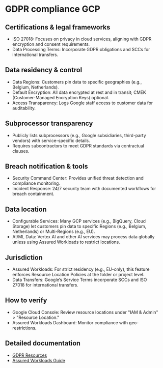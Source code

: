 # GDPR compliance GCP

## Certifications & legal frameworks 

- ISO 27018: Focuses on privacy in cloud services, aligning with GDPR encryption and consent requirements.  
- Data Processing Terms: Incorporate GDPR obligations and SCCs for international transfers.  

## Data residency & control

- Data Regions: Customers pin data to specific geographies (e.g., Belgium, Netherlands).  
- Default Encryption: All data encrypted at rest and in transit; CMEK (Customer-Managed Encryption Keys) optional.  
- Access Transparency: Logs Google staff access to customer data for auditability.  

## Subprocessor transparency

- Publicly lists subprocessors (e.g., Google subsidiaries, third-party vendors) with service-specific details.  
- Requires subcontractors to meet GDPR standards via contractual clauses.  

## Breach notification & tools

- Security Command Center: Provides unified threat detection and compliance monitoring.  
- Incident Response: 24/7 security team with documented workflows for breach containment.  

## Data location

- Configurable Services: Many GCP services (e.g., BigQuery, Cloud Storage) let customers pin data to specific Regions (e.g., Belgium, Netherlands) or Multi-Regions (e.g., EU).  
- AI/ML Data: Vertex AI and other AI services may process data globally unless using Assured Workloads to restrict locations.  

## Jurisdiction

- Assured Workloads: For strict residency (e.g., EU-only), this feature enforces Resource Location Policies at the folder or project level.  
- Data Transfers: Google’s Service Terms incorporate SCCs and ISO 27018 for international transfers.  

## How to verify

- Google Cloud Console: Review resource locations under "IAM & Admin" > "Resource Location."  
- Assured Workloads Dashboard: Monitor compliance with geo-restrictions.

## Detailed documentation
 
- [GDPR Resources](https://cloud.google.com/privacy/gdpr)
- [Assured Workloads Guide](https://cloud.google.com/assured-workloads/docs/data-residency)
